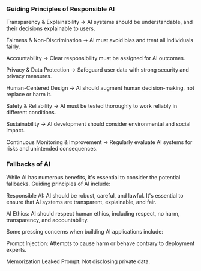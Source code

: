 ### Guiding Principles of Responsible AI

Transparency & Explainability → AI systems should be understandable, and their decisions explainable to users.

Fairness & Non-Discrimination → AI must avoid bias and treat all individuals fairly.

Accountability → Clear responsibility must be assigned for AI outcomes.

Privacy & Data Protection → Safeguard user data with strong security and privacy measures.

Human-Centered Design → AI should augment human decision-making, not replace or harm it.

Safety & Reliability → AI must be tested thoroughly to work reliably in different conditions.

Sustainability → AI development should consider environmental and social impact.

Continuous Monitoring & Improvement → Regularly evaluate AI systems for risks and unintended consequences.
### Fallbacks of AI

While AI has numerous benefits, it's essential to consider the potential fallbacks. Guiding principles of AI include:

Responsible AI: AI should be robust, careful, and lawful. It's essential to ensure that AI systems are transparent, explainable, and fair.

AI Ethics: AI should respect human ethics, including respect, no harm, transparency, and accountability.

Some pressing concerns when building AI applications include:

Prompt Injection: Attempts to cause harm or behave contrary to deployment experts.

Memorization Leaked Prompt: Not disclosing private data.